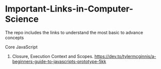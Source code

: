 # Important-Links-in-Computer-Science

The repo includes the links to understand the most basic to advance concepts

Core JavaScript

1) Closure, Execution Context and Scopes.
https://dev.to/tylermcginnis/a-beginners-guide-to-javascripts-prototype-5kk

